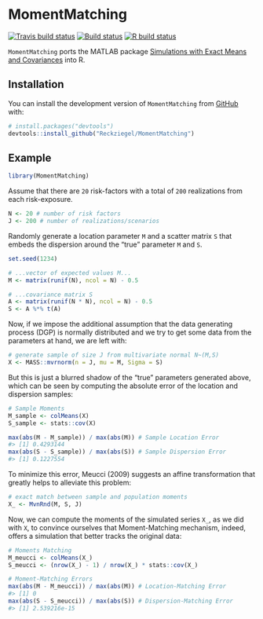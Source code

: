 
<!-- README.md is generated from README.Rmd. Please edit that file -->

# MomentMatching

<!-- badges: start -->

[![Travis build
status](https://travis-ci.com/Reckziegel/MomentMatching.svg?branch=main)](https://travis-ci.com/Reckziegel/MomentMatching)
[![Build
status](https://ci.appveyor.com/api/projects/status/h99iwqgi3r8usv3i?svg=true)](https://ci.appveyor.com/project/Reckziegel/momentmatching)
[![R build
status](https://github.com/Reckziegel/MomentMatching/workflows/R-CMD-check/badge.svg)](https://github.com/Reckziegel/MomentMatching/actions)
<!-- badges: end -->

`MomentMatching` ports the MATLAB package [Simulations with Exact Means
and
Covariances](https://la.mathworks.com/matlabcentral/fileexchange/24416-simulations-with-exact-means-and-covariances?s_tid=prof_contriblnk)
into R.

## Installation

You can install the development version of `MomentMatching` from
[GitHub](https://github.com/) with:

``` r
# install.packages("devtools")
devtools::install_github("Reckziegel/MomentMatching")
```

## Example

``` r
library(MomentMatching)
```

Assume that there are `20` risk-factors with a total of `200`
realizations from each risk-exposure.

``` r
N <- 20 # number of risk factors
J <- 200 # number of realizations/scenarios
```

Randomly generate a location parameter `M` and a scatter matrix `S` that
embeds the dispersion around the “true” parameter `M` and `S`.

``` r
set.seed(1234)

# ...vector of expected values M...
M <- matrix(runif(N), ncol = N) - 0.5

# ...covariance matrix S
A <- matrix(runif(N * N), ncol = N) - 0.5
S <- A %*% t(A)
```

Now, if we impose the additional assumption that the data generating
process (DGP) is normally distributed and we try to get some data from
the parameters at hand, we are left with:

``` r
# generate sample of size J from multivariate normal N~(M,S)
X <- MASS::mvrnorm(n = J, mu = M, Sigma = S) 
```

But this is just a blurred shadow of the “true” parameters generated
above, which can be seen by computing the absolute error of the location
and dispersion samples:

``` r
# Sample Moments
M_sample <- colMeans(X)
S_sample <- stats::cov(X)

max(abs(M - M_sample)) / max(abs(M)) # Sample Location Error
#> [1] 0.4293144
max(abs(S - S_sample)) / max(abs(S)) # Sample Dispersion Error
#> [1] 0.1227554
```

To minimize this error, Meucci (2009) suggests an affine transformation
that greatly helps to alleviate this problem:

``` r
# exact match between sample and population moments
X_ <- MvnRnd(M, S, J) 
```

Now, we can compute the moments of the simulated series `X_`, as we did
with `X`, to convince ourselves that Moment-Matching mechanism, indeed,
offers a simulation that better tracks the original data:

``` r
# Moments Matching
M_meucci <- colMeans(X_)
S_meucci <- (nrow(X_) - 1) / nrow(X_) * stats::cov(X_)

# Moment-Matching Errors
max(abs(M - M_meucci)) / max(abs(M)) # Location-Matching Error
#> [1] 0
max(abs(S - S_meucci)) / max(abs(S)) # Dispersion-Matching Error
#> [1] 2.539216e-15
```
